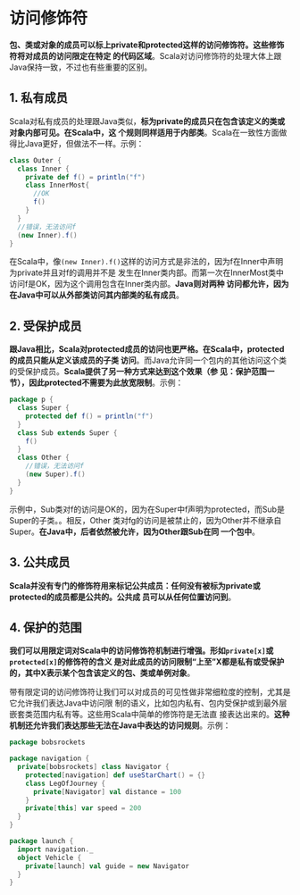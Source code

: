 访问修饰符
===================================================================================
**包、类或对象的成员可以标上private和protected这样的访问修饰符。这些修饰符将对成员的访问限定在特定
的代码区域**。Scala对访问修饰符的处理大体上跟Java保持一致，不过也有些重要的区别。

## 1. 私有成员
Scala对私有成员的处理跟Java类似，**标为private的成员只在包含该定义的类或对象内部可见。在Scala中，这
个规则同样适用于内部类**。Scala在一致性方面做得比Java更好，但做法不一样。示例：
```scala
class Outer {
  class Inner {
    private def f() = println("f")
    class InnerMost{
      //OK
      f()
    }
  }
  //错误，无法访问f
  (new Inner).f()
}
```
在Scala中，像`(new Inner).f()`这样的访问方式是非法的，因为f在Inner中声明为private并且对f的调用并不是
发生在Inner类内部。而第一次在InnerMost类中访问f是OK，因为这个调用包含在Inner类内部。**Java则对两种
访问都允许，因为在Java中可以从外部类访问其内部类的私有成员**。

## 2. 受保护成员
**跟Java相比，Scala对protected成员的访问也更严格。在Scala中，protected的成员只能从定义该成员的子类
访问**。而Java允许同一个包内的其他访问这个类的受保护成员。**Scala提供了另一种方式来达到这个效果（参
见：保护范围一节），因此protected不需要为此放宽限制**。示例：
```scala
package p {
  class Super {
    protected def f() = println("f")
  }
  class Sub extends Super {
    f()
  }
  class Other {
    //错误，无法访问f
    (new Super).f()
  }
}
```
示例中，Sub类对f的访问是OK的，因为在Super中f声明为protected，而Sub是Super的子类。。相反，Other
类对fg的访问是被禁止的，因为Other并不继承自Super。**在Java中，后者依然被允许，因为Other跟Sub在同
一个包中**。

## 3. 公共成员
**Scala并没有专门的修饰符用来标记公共成员：任何没有被标为private或protected的成员都是公共的。公共成
员可以从任何位置访问到**。

## 4. 保护的范围
**我们可以用限定词对Scala中的访问修饰符机制进行增强。形如`private[x]`或`protected[x]`的修饰符的含义
是对此成员的访问限制“上至”X都是私有或受保护的，其中X表示某个包含该定义的包、类或单例对象**。

带有限定词的访问修饰符让我们可以对成员的可见性做非常细粒度的控制，尤其是它允许我们表达Java中访问限
制的语义，比如包内私有、包内受保护或到最外层嵌套类范围内私有等。这些用Scala中简单的修饰符是无法直
接表达出来的。**这种机制还允许我们表达那些无法在Java中表达的访问规则**。示例：
```scala
package bobsrockets

package navigation {
  private[bobsrockets] class Navigator {
    protected[navigation] def useStarChart() = {}
    class LegOfJourney {
      private[Navigator] val distance = 100
    }
    private[this] var speed = 200
  }
}

package launch {
  import navigation._
  object Vehicle {
    private[launch] val guide = new Navigator
  }
}
```

